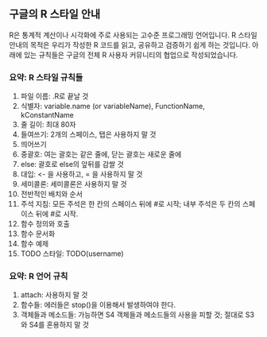 ## 구글의 R 스타일 안내

R은 통계적 계산이나 시각화에 주로 사용되는 고수준 프로그래밍 언어입니다. R 스타일 안내의 목적은 우리가 작성한 R 코드를 읽고, 공유하고 검증하기 쉽게 하는 것입니다. 아래에 있는 규칙들은 구글의 전체 R 사용자 커뮤니티의 협업으로 작성되었습니다.

### 요약: R 스타일 규칙들
  1. 파일 이름: .R로 끝날 것
  2. 식별자: variable.name (or variableName), FunctionName, kConstantName
  3. 줄 길이: 최대 80자
  4. 들여쓰기: 2개의 스페이스, 탭은 사용하지 말 것
  5. 띄어쓰기
  6. 중괄호: 여는 괄호는 같은 줄에, 닫는 괄호는 새로운 줄에
  7. else: 괄호로 else의 앞뒤를 감쌀 것
  8. 대입: <- 을 사용하고, = 을 사용하지 말 것
  9. 세미콜론: 세미콜론은 사용하지 말 것
  10. 전반적인 배치와 순서
  11. 주석 지침: 모든 주석은 한 칸의 스페이스 뒤에 #로 시작; 내부 주석은 두 칸의 스페이스 뒤에 #로 시작.
  12. 함수 정의와 호출
  13. 함수 문서화
  14. 함수 예제
  15. TODO 스타일: TODO(username)
  
### 요약: R 언어 규칙
  1. attach: 사용하지 말 것
  2. 함수들: 에러들은 stop()을 이용해서 발생하여야 한다.
  3. 객체들과 메소드들: 가능하면 S4 객체들과 메소드들의 사용을 피할 것; 절대로 S3와 S4를 혼용하지 말 것